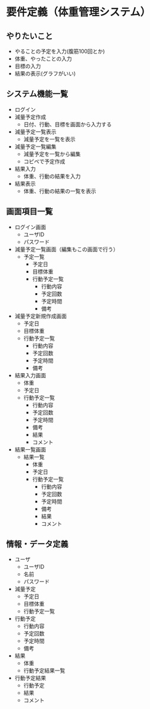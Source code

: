 # 要件定義（体重管理システム）
## やりたいこと
- やることの予定を入力(腹筋100回とか)
- 体重、やったことの入力
- 目標の入力
- 結果の表示(グラフがいい)
  
## システム機能一覧
- ログイン
- 減量予定作成
	- 日付、行動、目標を画面から入力する
- 減量予定一覧表示
	- 減量予定を一覧を表示
- 減量予定一覧編集
	- 減量予定を一覧から編集
	- コピペで予定作成
- 結果入力
	- 体重、行動の結果を入力
- 結果表示
	- 体重、行動の結果の一覧を表示
  
## 画面項目一覧
- ログイン画面
	- ユーザID
	- パスワード
- 減量予定一覧画面（編集もこの画面で行う）
	- 予定一覧
		- 予定日
		- 目標体重
		- 行動予定一覧
			- 行動内容
			- 予定回数
			- 予定時間
			- 備考
- 減量予定新規作成画面
	- 予定日
	- 目標体重
	- 行動予定一覧
		- 行動内容
		- 予定回数
		- 予定時間
		- 備考
- 結果入力画面
	- 体重
	- 予定日
	- 行動予定一覧
		- 行動内容
		- 予定回数
		- 予定時間
		- 備考
		- 結果
		- コメント
- 結果一覧画面
	- 結果一覧
		- 体重
		- 予定日
		- 行動予定一覧
			- 行動内容
			- 予定回数
			- 予定時間
			- 備考
			- 結果
			- コメント
  
## 情報・データ定義
- ユーザ
	- ユーザID
	- 名前
	- パスワード
- 減量予定
	- 予定日
	- 目標体重
	- 行動予定一覧
- 行動予定
	- 行動内容
	- 予定回数
	- 予定時間
	- 備考
- 結果
	- 体重
	- 行動予定結果一覧
- 行動予定結果
	- 行動予定
	- 結果
	- コメント
